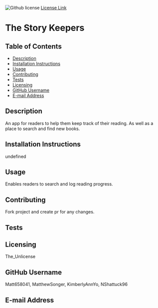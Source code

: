 ![Github license](https://img.shields.io/badge/license-The_Unlicense-blue.svg)
  [License Link](http://choosealicense.com/licenses)

  # The Story Keepers


  ## Table of Contents
  * [Description](#description)
  * [Installation Instructions](#installation-instructions)
  * [Usage](#usage)
  * [Contributing](#contributing)
  * [Tests](#tests)
  * [Licensing](#licensing)
  * [GitHub Username](#github-username)
  * [E-mail Address](#e-mail-address)
  ## Description
  An app for readers to help them keep track of their reading. As well as a place to search and find new books. 
  
  ## Installation Instructions
  undefined
  
  ## Usage
 Enables readers to search and log reading progress. 
  
  ## Contributing
  Fork project and create pr for any changes.
  
  ## Tests
  
  
  ## Licensing
  The_Unlicense
  
  ## GitHub Username
  Matt658041, MatthewSonger, KimberlyAnnYo, NShattuck96
  
  ## E-mail Address
  
